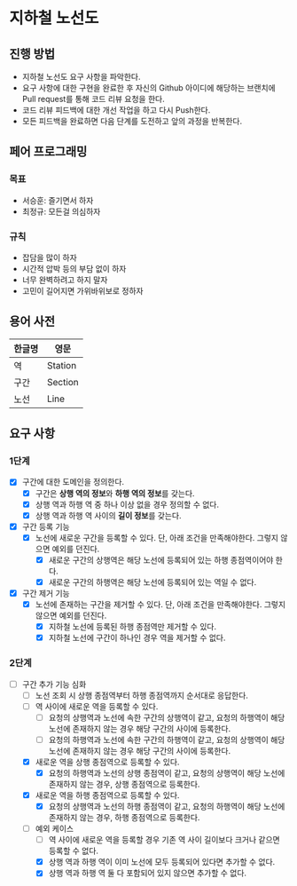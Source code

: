 # 지하철 노선도

## 진행 방법

* 지하철 노선도 요구 사항을 파악한다.
* 요구 사항에 대한 구현을 완료한 후 자신의 Github 아이디에 해당하는 브랜치에 Pull request를 통해 코드 리뷰 요청을 한다.
* 코드 리뷰 피드백에 대한 개선 작업을 하고 다시 Push한다.
* 모든 피드백을 완료하면 다음 단계를 도전하고 앞의 과정을 반복한다.

## 페어 프로그래밍

### 목표

* 서승훈: 즐기면서 하자
* 최정규: 모든걸 의심하자

### 규칙

* 잡담을 많이 하자
* 시간적 압박 등의 부담 없이 하자
* 너무 완벽하려고 하지 말자
* 고민이 길어지면 가위바위보로 정하자

## 용어 사전

| 한글명 | 영문      |
|-----|---------|
| 역   | Station |
| 구간  | Section |
| 노선  | Line    |

## 요구 사항

### 1단계

- [x] 구간에 대한 도메인을 정의한다.
    - [x] 구간은 **상행 역의 정보**와 **하행 역의 정보**를 갖는다.
    - [x]  상행 역과 하행 역 중 하나 이상 없을 경우 정의할 수 없다.
    - [x] 상행 역과 하행 역 사이의 **길이 정보**를 갖는다.
- [x] 구간 등록 기능
    - [x] 노선에 새로운 구간을 등록할 수 있다. 단, 아래 조건을 만족해야한다. 그렇지 않으면 예외를 던진다.
        - [x] 새로운 구간의 상행역은 해당 노선에 등록되어 있는 하행 종점역이어야 한다.
        - [x] 새로운 구간의 하행역은 해당 노선에 등록되어 있는 역일 수 없다.
- [x] 구간 제거 기능
    - [x] 노선에 존재하는 구간을 제거할 수 있다. 단, 아래 조건을 만족해야한다. 그렇지 않으면 예외를 던진다.
        - [x] 지하철 노선에 등록된 하행 종점역만 제거할 수 있다.
        - [x] 지하철 노선에 구간이 하나인 경우 역을 제거할 수 없다.

### 2단계

- [ ] 구간 추가 기능 심화
    - [ ] 노선 조회 시 상행 종점역부터 하행 종점역까지 순서대로 응답한다.
    - [ ] 역 사이에 새로운 역을 등록할 수 있다.
        - [ ] 요청의 상행역과 노선에 속한 구간의 상행역이 같고, 요청의 하행역이 해당 노선에 존재하지 않는 경우 해당 구간의 사이에 등록한다.
        - [ ] 요청의 하행역과 노선에 속한 구간의 하행역이 같고, 요청의 상행역이 해당 노선에 존재하지 않는 경우 해당 구간의 사이에 등록한다.
    - [x] 새로운 역을 상행 종점역으로 등록할 수 있다.
        - [x] 요청의 하행역과 노선의 상행 종점역이 같고, 요청의 상행역이 해당 노선에 존재하지 않는 경우, 상행 종점역으로 등록한다.
    - [x] 새로운 역을 하행 종점역으로 등록할 수 있다.
        - [x] 요청의 상행역과 노선의 하행 종점역이 같고, 요청의 하행역이 해당 노선에 존재하지 않는 경우, 하행 종점역으로 등록한다.
    - [ ] 예외 케이스
        - [ ] 역 사이에 새로운 역을 등록할 경우 기존 역 사이 길이보다 크거나 같으면 등록할 수 없다.
        - [x] 상행 역과 하행 역이 이미 노선에 모두 등록되어 있다면 추가할 수 없다.
        - [x] 상행 역과 하행 역 둘 다 포함되어 있지 않으면 추가할 수 없다.